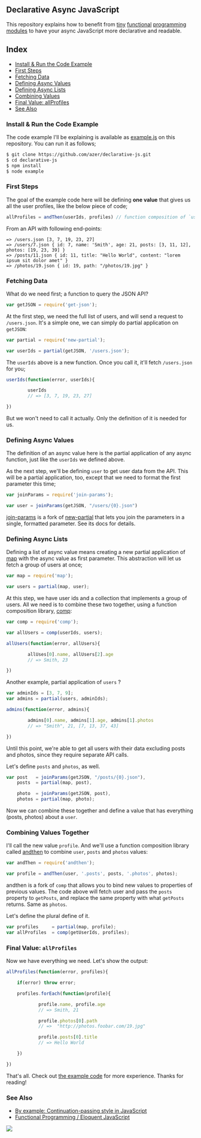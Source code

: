 ## Declarative Async JavaScript

This repository explains how to benefit from
[tiny](http://npm.im/new-partial)
[functional](http://npm.im/join-params)
[programming](http://npm.im/comp)
[modules](http://npm.im/and-then) to
have your async JavaScript more declarative and readable.

## Index

* [Install & Run the Code Example](#install)
* [First Steps](#first-steps)
* [Fetching Data](#fetching-data)
* [Defining Async Values](#async-values)
* [Defining Async Lists](#async-lists)
* [Combining Values](#combining-values)
* [Final Value: allProfiles](#final-value)
* [See Also](#see-also)

<a name="install"> </a>
### Install & Run the Code Example

The code example I'll be explaining is available as
[example.js](https://github.com/azer/declarative-js/blob/master/example.js)
on this repository. You can run it as follows;

```bash
$ git clone https://github.com/azer/declarative-js.git
$ cd declarative-js
$ npm install
$ node example
```

<a name="first-steps"></a>
### First Steps

The goal of the example code here will be defining **one value** that gives us all the user profiles, like the below piece of code;

```js
allProfiles = andThen(userIds, profiles) // function composition of `userIds` and `profiles`
```

From an API with following end-points:

```
=> /users.json [3, 7, 19, 23, 27]
=> /users/7.json { id: 7, name: 'Smith', age: 21, posts: [3, 11, 12], photos: [19, 23, 39] }
=> /posts/11.json { id: 11, title: "Hello World", content: "lorem ipsum sit dolor amet" }
=> /photos/19.json { id: 19, path: "/photos/19.jpg" }
```

<a name="fetching-data"></a>
### Fetching Data

What do we need first; a function to query the JSON API?

```js
var getJSON = require('get-json');
```

At the first step, we need the full list of users, and will send a request to `/users.json`.
It's a simple one, we can simply do partial application on `getJSON`:

```js
var partial = require('new-partial');

var userIds = partial(getJSON, '/users.json');
```

The `userIds` above is a new function. Once you call it, it'll fetch `/users.json` for you;

```js
userIds(function(error, userIds){

        userIds
        // => [3, 7, 19, 23, 27]

})
```

But we won't need to call it actually. Only the definition of it is needed for us.

<a name="async-values"></a>
### Defining Async Values

The definition of an async value here is the partial application of any async function, just like the `userIds` we
defined above.

As the next step, we'll be defining `user` to get user data from the API. This will be a partial application, 
too, except that we need to format the first parameter this time;

```js
var joinParams = require('join-params');

var user = joinParams(getJSON, "/users/{0}.json")
```

[join-params](http://npm.im/join-params) is a fork of [new-partial](http://npm.im/new-partial)
that lets you join the parameters in a single, formatted parameter. See its docs for details.

<a name="async-lists"></a>
### Defining Async Lists

Defining a list of async value means creating a new partial application of
[map](http://github.com/azer/map.js) with the async value as first parameter.
This abstraction will let us fetch a group of users at once;

```js
var map = require('map');

var users = partial(map, user);
```

At this step, we have user ids and a collection that implements a group of users. All we need is to combine these two together, using
a function composition library, [comp](http://npm.im/comp):

```js
var comp = require('comp');

var allUsers = comp(userIds, users);

allUsers(function(error, allUsers){

        allUses[0].name, allUsers[2].age
        // => Smith, 23

})

```

Another example, partial application of `users` ?

```js
var adminIds = [3, 7, 9];
var admins = partial(users, adminIds);

admins(function(error, admins){

        admins[0].name, admins[1].age, admins[1].photos
        // => "Smith", 21, [7, 13, 37, 43]

})
```

Until this point, we're able to get all users with their data excluding posts and photos, since they require
separate API calls.

Let's define `posts` and `photos`, as well.

```js
var post   = joinParams(getJSON, "/posts/{0}.json"),
    posts  = partial(map, post),

    photo  = joinParams(getJSON, post),
    photos = partial(map, photo);
```

Now we can combine these together and define a value that has everything (posts, photos) about a `user`.

<a name="combining-values"></a>
### Combining Values Together

I'll call the new value `profile`. And we'll use a function composition library called [andthen](http://npm.im/andthen)
to combine `user`, `posts` and `photos` values:

```js
var andThen = require('andthen');

var profile = andThen(user, '.posts', posts, '.photos', photos);
```

andthen is a fork of `comp` that allows you to bind new values to properties of previous values.
The code above will fetch user and pass the `posts` property to `getPosts`, and replace the same property with what
`getPosts` returns. Same as `photos`.

Let's define the plural define of it.

```js
var profiles     = partial(map, profile);
var allProfiles  = comp(getUserIds, profiles);
```

<a name="final-value"></a>
### Final Value: `allProfiles`

Now we have everything we need. Let's show the output:

```js
allProfiles(function(error, profiles){

    if(error) throw error;

    profiles.forEach(function(profile){

            profile.name, profile.age
            // => Smith, 21

            profile.photos[0].path
            // =>  "http://photos.foobar.com/19.jpg"

            profile.posts[0].title
            // => Hello World

    })

})
```

That's all. Check out [the example code](#install) for more experience. Thanks for reading!

<a name="see-also"></a>
### See Also

* [By example: Continuation-passing style in JavaScript](http://matt.might.net/articles/by-example-continuation-passing-style/)
* [Functional Programming / Eloquent JavaScript](http://eloquentjavascript.net/chapter6.html)

![](http://distilleryimage6.s3.amazonaws.com/b501b1409c1811e2af1622000a1fb845_6.jpg)
